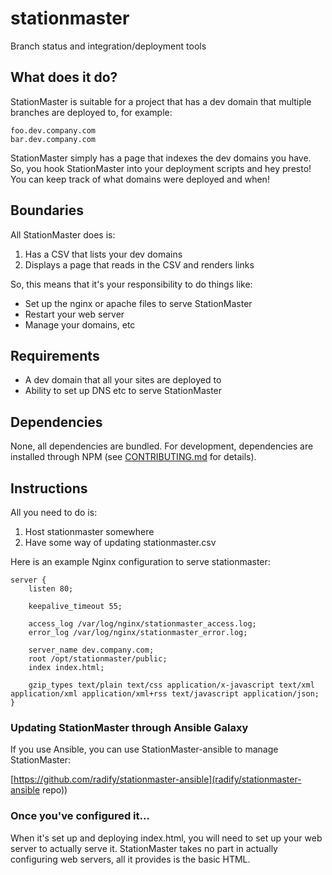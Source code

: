 stationmaster
=============

Branch status and integration/deployment tools

## What does it do?

StationMaster is suitable for a project that has a dev domain that multiple branches are deployed to, for example:

    foo.dev.company.com
    bar.dev.company.com

StationMaster simply has a page that indexes the dev domains you have. So, you hook StationMaster into your deployment scripts and hey presto! You can keep track of what domains were deployed and when!

## Boundaries

All StationMaster does is:

1. Has a CSV that lists your dev domains
1. Displays a page that reads in the CSV and renders links

So, this means that it's your responsibility to do things like:

* Set up the nginx or apache files to serve StationMaster
* Restart your web server
* Manage your domains, etc

## Requirements

* A dev domain that all your sites are deployed to
* Ability to set up DNS etc to serve StationMaster

## Dependencies

None, all dependencies are bundled. For development, dependencies are installed through NPM (see [CONTRIBUTING.md](CONTRIBUTING.md) for details).

## Instructions

All you need to do is:

1. Host stationmaster somewhere
2. Have some way of updating stationmaster.csv

Here is an example Nginx configuration to serve stationmaster:

```nginx
server {
    listen 80;

    keepalive_timeout 55;

    access_log /var/log/nginx/stationmaster_access.log;
    error_log /var/log/nginx/stationmaster_error.log;

    server_name dev.company.com;
    root /opt/stationmaster/public;
    index index.html;

    gzip_types text/plain text/css application/x-javascript text/xml application/xml application/xml+rss text/javascript application/json;
}
```

### Updating StationMaster through Ansible Galaxy

If you use Ansible, you can use StationMaster-ansible to manage StationMaster:

[https://github.com/radify/stationmaster-ansible](radify/stationmaster-ansible repo))

### Once you've configured it...

When it's set up and deploying index.html, you will need to set up your web server to actually serve it. StationMaster takes no part in actually configuring web servers, all it provides is the basic HTML.